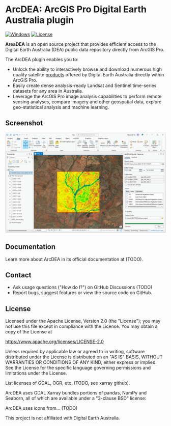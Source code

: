 # ArcDEA: ArcGIS Pro Digital Earth Australia plugin
[![Windows](https://svgshare.com/i/ZhY.svg)](https://svgshare.com/i/ZhY.svg)
[![License](https://img.shields.io/badge/License-Apache_2.0-blue.svg)](https://opensource.org/licenses/Apache-2.0)

**AreaDEA** is an open source project that provides efficient access to the Digital Earth Australia (DEA) public data repository directly from ArcGIS Pro. 

The ArcDEA plugin enables you to:
* Unlock the ability to interactively browse and download numerous high quality satellite [products](https://www.dea.ga.gov.au/products) offered by Digital Earth Australia directly within ArcGIS Pro.
* Easily create dense analysis-ready Landsat and Sentinel time-series datasets for any area in Australia.
* Leverage the ArcGIS Pro image analysis capabilities to perform remote sensing analyses, compare imagery and other geospatial data, explore geo-statistical analysis and machine learning.

## Screenshot
![Screenshot of ArcDEA prototype](ArcDEA/Documentation/Screenshots/arcdea_prototype_screenshot_v001.png?raw=true "Screenshot of ArcDEA prototype")

## Documentation
Learn more about ArcDEA in its official documentation at (TODO).

## Contact
* Ask usage questions ("How do I?") on GitHub Discussions (TODO)
* Report bugs, suggest features or view the source code on GitHub.

## License
Licensed under the Apache License, Version 2.0 (the "License"); you may not use this file except in compliance with the License. You may obtain a copy of the License at

https://www.apache.org/licenses/LICENSE-2.0

Unless required by applicable law or agreed to in writing, software distributed under the License is distributed on an "AS IS" BASIS, WITHOUT WARRANTIES OR CONDITIONS OF ANY KIND, either express or implied. See the License for the specific language governing permissions and limitations under the License.

List licenses of GDAL, OGR, etc. (TODO, see xarray github).

ArcDEA uses GDAL Xarray bundles portions of pandas, NumPy and Seaborn, all of which are available under a "3-clause BSD" license:

ArcDEA uses icons from... (TODO)

This project is not affiliated with Digital Earth Australia.
